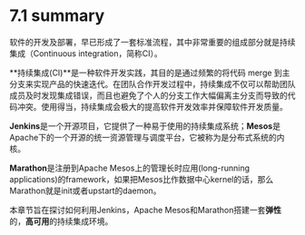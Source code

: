 # 7.1 summary

软件的开发及部署，早已形成了一套标准流程，其中非常重要的组成部分就是持续集成（Continuous integration，简称CI）。

**持续集成(CI)**是一种软件开发实践，其目的是通过频繁的将代码 merge 到主分支来实现产品的快速迭代。在团队合作开发过程中，持续集成不仅可以帮助团队成员及时发现集成错误，而且也避免了个人的分支工作大幅偏离主分支而导致的代码冲突。使用得当，持续集成会极大的提高软件开发效率并保障软件开发质量。

**Jenkins**是一个开源项目，它提供了一种易于使用的持续集成系统；**Mesos**是Apache下的一个开源的统一资源管理与调度平台，它被称为是分布式系统的内核。

**Marathon**是注册到Apache Mesos上的管理长时应用(long-running applications)的framework，如果把Mesos比作数据中心kernel的话，那么Marathon就是init或者upstart的daemon。

  本章节旨在探讨如何利用Jenkins，Apache Mesos和Marathon搭建一套**弹性**的，**高可用**的持续集成环境。